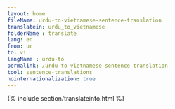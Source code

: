 ```yaml
---
layout: home
fileName: urdu-to-vietnamese-sentence-translation
translatein: urdu_to_vietnamese
folderName : translate
lang: en
from: ur
to: vi
langName : urdu-to
permalink: /urdu-to-vietnamese-sentence-translation
tool: sentence-translations
nointernationalization: true
---
```

{% include section/translateinto.html %}
